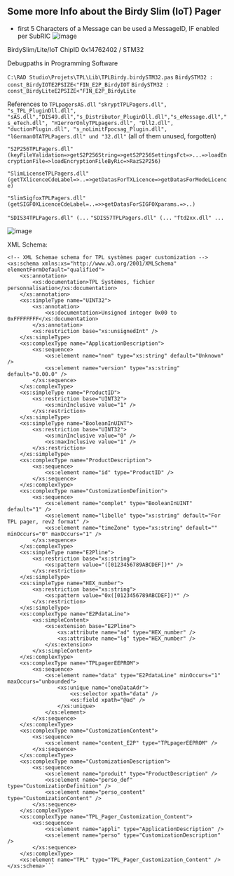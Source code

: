 ## Some more Info about the Birdy Slim (IoT) Pager


- first 5 Characters of a Message can be used a MessageID, IF enabled per SubRIC
![image](https://user-images.githubusercontent.com/63829136/111872229-0ceaae00-898e-11eb-84d0-abfec9250c6b.png)



BirdySlim/Lite/IoT  ChipID 0x14762402 / STM32

Debugpaths in Programming Software

`C:\RAD Studio\Projets\TPL\Lib\TPLBirdy.birdySTM32.pas`
`BirdySTM32 : const_BirdyIOTE2PSIZE<"FIN_E2P_BirdyIOT`
`BirdySTM32 : const_BirdyLiteE2PSIZE<"FIN_E2P_BirdyLite`

References to
`TPLpagersAS.dll`
`"skryptTPLPagers.dll", "s_TPL_PluginDll.dll", "sAS.dll","DIS49.dll","s_Distributor_PluginDll.dll","s_eMessage.dll","s_eTech.dll", "H1errorOnlyTPLpagers.dll", "Dll2.dll", "ductionPlugin.dll", "s_noLimitFpocsag_Plugin.dll", "lGermanOTATPLPagers.dll" und "32.dll"` (all of them unused, forgotten)

`"S2P256TPLPagers.dll" (keyFileValidation=>getS2P256String=>getS2P256SettingsFct=>...=>loadEncryptionFile=>loadEncryptionFileByRic=>RazS2P256)`

`"SlimLicenseTPLPagers.dll" (getTXlicenceCdeLabel=>..=>getDatasForTXLicence=>getDatasForModeLicence)`

`"SlimSigfoxTPLPagers.dll" (getSIGFOXLicenceCdeLabel=..=>>getDatasForSIGFOXparams.=>..)`

`"SDIS34TPLPagers.dll" (...`
`"SDIS57TPLPagers.dll" (...`
`"ftd2xx.dll" ...`



![image](https://user-images.githubusercontent.com/63829136/111890129-fa509300-89e6-11eb-957f-18489c10ef62.png)


XML Schema:
```<?xml version="1.0" encoding="utf-16"?>
<!-- XML Schemae schema for TPL systèmes pager customization -->
<xs:schema xmlns:xs="http://www.w3.org/2001/XMLSchema" elementFormDefault="qualified">
    <xs:annotation>
        <xs:documentation>TPL Systèmes, fichier personnalisation</xs:documentation>
    </xs:annotation>
    <xs:simpleType name="UINT32">
        <xs:annotation>
            <xs:documentation>Unsigned integer 0x00 to 0xFFFFFFFF</xs:documentation>
        </xs:annotation>
        <xs:restriction base="xs:unsignedInt" />
    </xs:simpleType>
    <xs:complexType name="ApplicationDescription">
        <xs:sequence>
            <xs:element name="nom" type="xs:string" default="Unknown" />
            <xs:element name="version" type="xs:string" default="0.00.0" />
        </xs:sequence>
    </xs:complexType>
    <xs:simpleType name="ProductID">
        <xs:restriction base="UINT32">
            <xs:minInclusive value="1" />
        </xs:restriction>
    </xs:simpleType>
    <xs:simpleType name="BooleanInUINT">
        <xs:restriction base="UINT32">
            <xs:minInclusive value="0" />
            <xs:maxInclusive value="1" />
        </xs:restriction>
    </xs:simpleType>
    <xs:complexType name="ProductDescription">
        <xs:sequence>
            <xs:element name="id" type="ProductID" />
        </xs:sequence>
    </xs:complexType>
    <xs:complexType name="CustomizationDefinition">
        <xs:sequence>
            <xs:element name="complet" type="BooleanInUINT" default="1" />
            <xs:element name="libelle" type="xs:string" default="For TPL pager, rev2 format" />
            <xs:element name="timeZone" type="xs:string" default="" minOccurs="0" maxOccurs="1" />
        </xs:sequence>
    </xs:complexType>
    <xs:simpleType name="E2Pline">
        <xs:restriction base="xs:string">
            <xs:pattern value="([0123456789ABCDEF])*" />
        </xs:restriction>
    </xs:simpleType>
    <xs:simpleType name="HEX_number">
        <xs:restriction base="xs:string">
            <xs:pattern value="0x([0123456789ABCDEF])*" />
        </xs:restriction>
    </xs:simpleType>
    <xs:complexType name="E2PdataLine">
        <xs:simpleContent>
            <xs:extension base="E2Pline">
                <xs:attribute name="ad" type="HEX_number" />
                <xs:attribute name="lg" type="HEX_number" />
            </xs:extension>
        </xs:simpleContent>
    </xs:complexType>
    <xs:complexType name="TPLpagerEEPROM">
        <xs:sequence>
            <xs:element name="data" type="E2PdataLine" minOccurs="1" maxOccurs="unbounded">
                <xs:unique name="oneDataAdr">
                    <xs:selector xpath="data" />
                    <xs:field xpath="@ad" />
                </xs:unique>
            </xs:element>
        </xs:sequence>
    </xs:complexType>
    <xs:complexType name="CustomizationContent">
        <xs:sequence>
            <xs:element name="content_E2P" type="TPLpagerEEPROM" />
        </xs:sequence>
    </xs:complexType>
    <xs:complexType name="CustomizationDescription">
        <xs:sequence>
            <xs:element name="produit" type="ProductDescription" />
            <xs:element name="perso_def" type="CustomizationDefinition" />
            <xs:element name="perso_content" type="CustomizationContent" />
        </xs:sequence>
    </xs:complexType>
    <xs:complexType name="TPL_Pager_Customization_Content">
        <xs:sequence>
            <xs:element name="appli" type="ApplicationDescription" />
            <xs:element name="perso" type="CustomizationDescription" />
        </xs:sequence>
    </xs:complexType>
    <xs:element name="TPL" type="TPL_Pager_Customization_Content" />
</xs:schema>```
